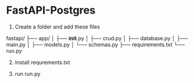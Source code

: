# FastAPI-Postgres

1. Create a folder and add these files

fastapi/
├── app/
│   ├── __init__.py
│   ├── crud.py
│   ├── database.py
│   ├── main.py
│   ├── models.py
│   └── schemas.py
├── requirements.txt
└── run.py

2. Install requrements.txt

3. run run.py
